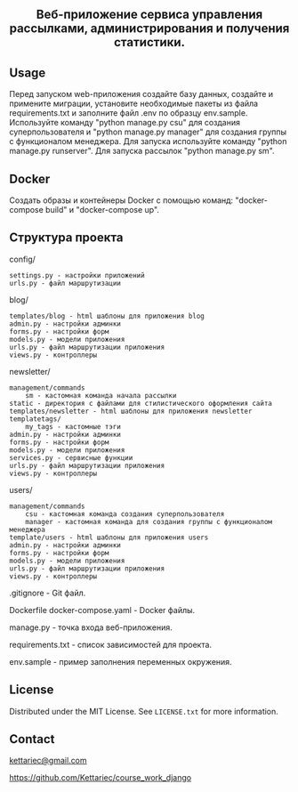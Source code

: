
<h2 align="center">Веб-приложение сервиса управления рассылками, администрирования и получения статистики.</h2>

<!-- USAGE EXAMPLES -->
## Usage

Перед запуском web-приложения создайте базу данных, создайте и примените миграции, установите необходимые пакеты из файла requirements.txt и заполните файл .env по образцу env.sample. Используйте команду "python manage.py csu" для создания суперпользователя и "python manage.py manager" для создания группы с функционалом менеджера. Для запуска используйте команду "python manage.py runserver". Для запуска рассылок "python manage.py sm".

## Docker

Создать образы и контейнеры Docker с помощью команд: "docker-compose build" и "docker-compose up".

## Структура проекта

config/

    settings.py - настройки приложений
    urls.py - файл маршрутизации

blog/

    templates/blog - html шаблоны для приложения blog
    admin.py - настройки админки
    forms.py - настройки форм
    models.py - модели приложения
    urls.py - файл маршрутизации приложения
    views.py - контроллеры

newsletter/

    management/commands
        sm - кастомная команда начала рассылки
    static - директория с файлами для стилистического оформления сайта
    templates/newsletter - html шаблоны для приложения newsletter
    templatetags/
        my_tags - кастомные тэги
    admin.py - настройки админки
    forms.py - настройки форм
    models.py - модели приложения
    services.py - сервисные функции
    urls.py - файл маршрутизации приложения
    views.py - контроллеры

users/

    management/commands
        csu - кастомная команда создания суперпользователя
        manager - кастомная команда для создания группы с функционалом менеджера
    template/users - html шаблоны для приложения users
    admin.py - настройки админки
    forms.py - настройки форм
    models.py - модели приложения
    urls.py - файл маршрутизации приложения
    views.py - контроллеры

.gitignore - Git файл.

Dockerfile
docker-compose.yaml - Docker файлы.

manage.py - точка входа веб-приложения.

requirements.txt - список зависимостей для проекта.

env.sample - пример заполнения переменных окружения.

<!-- LICENSE -->
## License

Distributed under the MIT License. See `LICENSE.txt` for more information.


<!-- CONTACT -->
## Contact

kettariec@gmail.com

https://github.com/Kettariec/course_work_django
